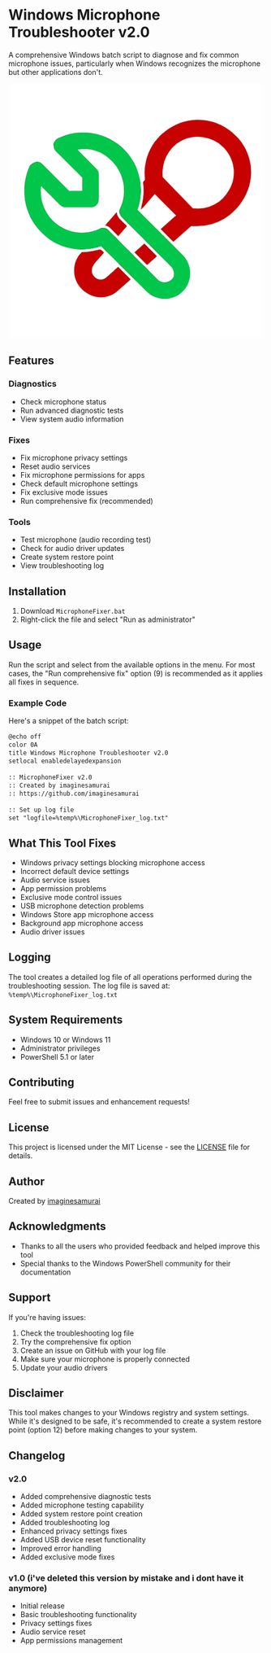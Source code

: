 # Windows Microphone Troubleshooter v2.0

A comprehensive Windows batch script to diagnose and fix common microphone issues, particularly when Windows recognizes the microphone but other applications don't.

<p align="center">
  <img src="banner.png" alt="MICTFIX Banner">
</p>

## Features

### Diagnostics
- Check microphone status
- Run advanced diagnostic tests
- View system audio information

### Fixes
- Fix microphone privacy settings
- Reset audio services
- Fix microphone permissions for apps
- Check default microphone settings
- Fix exclusive mode issues
- Run comprehensive fix (recommended)

### Tools
- Test microphone (audio recording test)
- Check for audio driver updates
- Create system restore point
- View troubleshooting log

## Installation

1. Download `MicrophoneFixer.bat`
2. Right-click the file and select "Run as administrator"

## Usage

Run the script and select from the available options in the menu. For most cases, the "Run comprehensive fix" option (9) is recommended as it applies all fixes in sequence.

### Example Code

Here's a snippet of the batch script:

```batch
@echo off
color 0A
title Windows Microphone Troubleshooter v2.0
setlocal enabledelayedexpansion

:: MicrophoneFixer v2.0
:: Created by imaginesamurai
:: https://github.com/imaginesamurai

:: Set up log file
set "logfile=%temp%\MicrophoneFixer_log.txt"
```

## What This Tool Fixes

- Windows privacy settings blocking microphone access
- Incorrect default device settings
- Audio service issues
- App permission problems
- Exclusive mode control issues
- USB microphone detection problems
- Windows Store app microphone access
- Background app microphone access
- Audio driver issues

## Logging

The tool creates a detailed log file of all operations performed during the troubleshooting session. The log file is saved at:
`%temp%\MicrophoneFixer_log.txt`

## System Requirements

- Windows 10 or Windows 11
- Administrator privileges
- PowerShell 5.1 or later

## Contributing

Feel free to submit issues and enhancement requests!

## License

This project is licensed under the MIT License - see the [LICENSE](LICENSE) file for details.

## Author

Created by [imaginesamurai](https://github.com/imaginesamurai)

## Acknowledgments

- Thanks to all the users who provided feedback and helped improve this tool
- Special thanks to the Windows PowerShell community for their documentation

## Support

If you're having issues:

1. Check the troubleshooting log file
2. Try the comprehensive fix option
3. Create an issue on GitHub with your log file
4. Make sure your microphone is properly connected
5. Update your audio drivers

## Disclaimer

This tool makes changes to your Windows registry and system settings. While it's designed to be safe, it's recommended to create a system restore point (option 12) before making changes to your system.



## Changelog

### v2.0
- Added comprehensive diagnostic tests
- Added microphone testing capability
- Added system restore point creation
- Added troubleshooting log
- Enhanced privacy settings fixes
- Added USB device reset functionality
- Improved error handling
- Added exclusive mode fixes

### v1.0 (i've deleted this version by mistake and i dont have it anymore)
- Initial release
- Basic troubleshooting functionality
- Privacy settings fixes
- Audio service reset
- App permissions management 